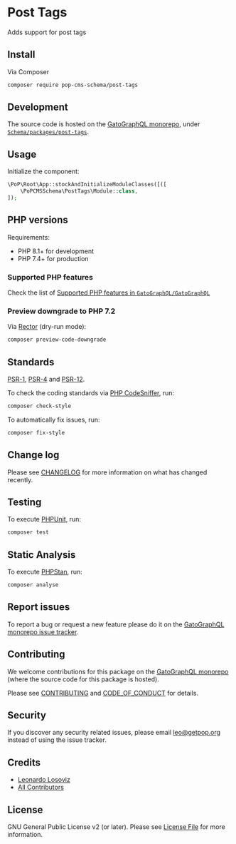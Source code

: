 # Post Tags

<!--
[![Build Status][ico-travis]][link-travis]
[![Quality Score][ico-code-quality]][link-code-quality]
[![Software License][ico-license]](LICENSE.md)
[![Latest Version on Packagist][ico-version]][link-packagist]
[![Coverage Status][ico-scrutinizer]][link-scrutinizer]
[![Total Downloads][ico-downloads]][link-downloads]
-->

Adds support for post tags

## Install

Via Composer

``` bash
composer require pop-cms-schema/post-tags
```

## Development

The source code is hosted on the [GatoGraphQL monorepo](https://github.com/GatoGraphQL/GatoGraphQL), under [`Schema/packages/post-tags`](https://github.com/GatoGraphQL/GatoGraphQL/tree/master/layers/Schema/packages/post-tags).

## Usage

Initialize the component:

``` php
\PoP\Root\App::stockAndInitializeModuleClasses([([
    \PoPCMSSchema\PostTags\Module::class,
]);
```

## PHP versions

Requirements:

- PHP 8.1+ for development
- PHP 7.4+ for production

### Supported PHP features

Check the list of [Supported PHP features in `GatoGraphQL/GatoGraphQL`](https://github.com/GatoGraphQL/GatoGraphQL/blob/master/docs/supported-php-features.md)

### Preview downgrade to PHP 7.2

Via [Rector](https://github.com/rectorphp/rector) (dry-run mode):

```bash
composer preview-code-downgrade
```

## Standards

[PSR-1](https://www.php-fig.org/psr/psr-1), [PSR-4](https://www.php-fig.org/psr/psr-4) and [PSR-12](https://www.php-fig.org/psr/psr-12).

To check the coding standards via [PHP CodeSniffer](https://github.com/squizlabs/PHP_CodeSniffer), run:

``` bash
composer check-style
```

To automatically fix issues, run:

``` bash
composer fix-style
```

## Change log

Please see [CHANGELOG](CHANGELOG.md) for more information on what has changed recently.

## Testing

To execute [PHPUnit](https://phpunit.de/), run:

``` bash
composer test
```

## Static Analysis

To execute [PHPStan](https://github.com/phpstan/phpstan), run:

``` bash
composer analyse
```

## Report issues

To report a bug or request a new feature please do it on the [GatoGraphQL monorepo issue tracker](https://github.com/GatoGraphQL/GatoGraphQL/issues).

## Contributing

We welcome contributions for this package on the [GatoGraphQL monorepo](https://github.com/GatoGraphQL/GatoGraphQL) (where the source code for this package is hosted).

Please see [CONTRIBUTING](CONTRIBUTING.md) and [CODE_OF_CONDUCT](CODE_OF_CONDUCT.md) for details.

## Security

If you discover any security related issues, please email leo@getpop.org instead of using the issue tracker.

## Credits

- [Leonardo Losoviz][link-author]
- [All Contributors][link-contributors]

## License

GNU General Public License v2 (or later). Please see [License File](LICENSE.md) for more information.

[ico-version]: https://img.shields.io/packagist/v/pop-cms-schema/post-tags.svg?style=flat-square
[ico-license]: https://img.shields.io/badge/license-GPLv2-brightgreen.svg?style=flat-square
[ico-travis]: https://img.shields.io/travis/pop-cms-schema/post-tags/master.svg?style=flat-square
[ico-scrutinizer]: https://img.shields.io/scrutinizer/coverage/g/pop-cms-schema/post-tags.svg?style=flat-square
[ico-code-quality]: https://img.shields.io/scrutinizer/g/pop-cms-schema/post-tags.svg?style=flat-square
[ico-downloads]: https://img.shields.io/packagist/dt/pop-cms-schema/post-tags.svg?style=flat-square

[link-packagist]: https://packagist.org/packages/pop-cms-schema/post-tags
[link-travis]: https://travis-ci.org/pop-cms-schema/post-tags
[link-scrutinizer]: https://scrutinizer-ci.com/g/pop-cms-schema/post-tags/code-structure
[link-code-quality]: https://scrutinizer-ci.com/g/pop-cms-schema/post-tags
[link-downloads]: https://packagist.org/packages/pop-cms-schema/post-tags
[link-author]: https://github.com/leoloso
[link-contributors]: ../../../../../../contributors

